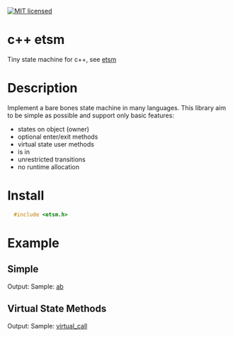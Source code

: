 [![MIT licensed](https://img.shields.io/badge/license-MIT-blue.svg)](LICENSE)

# c++ etsm
Tiny state machine for c++, see [etsm](https://github.com/ethiffeault/etsm)

# Description
Implement a bare bones state machine in many languages. This library aim to be simple as possible and support only basic features: 

- states on object (owner)
- optional enter/exit methods
- virtual state user methods
- is in
- unrestricted transitions
- no runtime allocation

# Install

```cpp
  #include <etsm.h>
```  
# Example

## Simple

Output: 
Sample: [ab](https://github.com/ethiffeault/etsm/tree/main/c%2B%2B/sample/ab)

## Virtual State Methods

Output: 
Sample: [virtual_call](https://github.com/ethiffeault/etsm/tree/main/c%2B%2B/sample/virtual_call)
